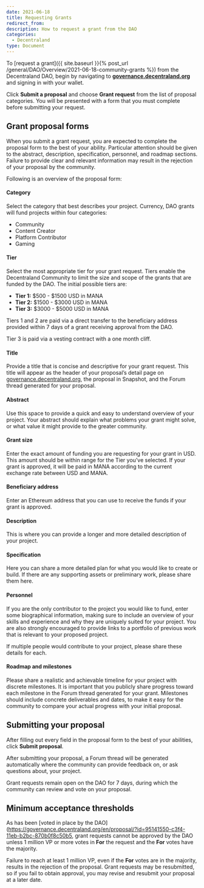```yaml
---
date: 2021-06-18
title: Requesting Grants
redirect_from:
description: How to request a grant from the DAO
categories:
  - Decentraland
type: Document
---
```


To [request a grant]({{ site.baseurl }}{% post_url /general/DAO/Overview/2021-06-18-community-grants %}) from the Decentraland DAO, begin by navigating to **[governance.decentraland.org](https://governance.decentraland.org)** and signing in with your wallet.

Click **Submit a proposal** and choose **Grant request** from the list of proposal categories. You will be presented with a form that you must complete before submitting your request.

## Grant proposal forms

When you submit a grant request, you are expected to complete the proposal form to the best of your ability. Particular attention should be given to the abstract, description, specification, personnel, and roadmap sections. Failure to provide clear and relevant information may result in the rejection of your proposal by the community.

Following is an overview of the proposal form:

#### Category

Select the category that best describes your project. Currency, DAO grants will fund projects within four categories:

- Community
- Content Creator
- Platform Contributor
- Gaming

#### Tier

Select the most appropriate tier for your grant request. Tiers enable the Decentraland Community to limit the size and scope of the grants that are funded by the DAO. The initial possible tiers are:

- **Tier 1:** $500 - $1500 USD in MANA
- **Tier 2:** $1500 - $3000 USD in MANA
- **Tier 3:** $3000 - $5000 USD in MANA

Tiers 1 and 2 are paid via a direct transfer to the beneficiary address provided within 7 days of a grant receiving approval from the DAO.

Tier 3 is paid via a vesting contract with a one month cliff.

#### Title

Provide a title that is concise and descriptive for your grant request. This title will appear as the header of your proposal’s detail page on [governance.decentraland.org](governance.decentraland.org), the proposal in Snapshot, and the Forum thread generated for your proposal.

#### Abstract

Use this space to provide a quick and easy to understand overview of your project. Your abstract should explain what problems your grant might solve, or what value it might provide to the greater community.

#### Grant size

Enter the exact amount of funding you are requesting for your grant in USD. This amount should be within range for the Tier you’ve selected. If your grant is approved, it will be paid in MANA according to the current exchange rate between USD and MANA.

#### Beneficiary address

Enter an Ethereum address that you can use to receive the funds if your grant is approved.

#### Description

This is where you can provide a longer and more detailed description of your project.

#### Specification

Here you can share a more detailed plan for what you would like to create or build. If there are any supporting assets or preliminary work, please share them here.

#### Personnel

If you are the only contributor to the project you would like to fund, enter some biographical information, making sure to include an overview of your skills and experience and why they are uniquely suited for your project. You are also strongly encouraged to provide links to a portfolio of previous work that is relevant to your proposed project.

If multiple people would contribute to your project, please share these details for each.

#### Roadmap and milestones

Please share a realistic and achievable timeline for your project with discrete milestones. It is important that you publicly share progress toward each milestone in the Forum thread generated for your grant. Milestones should include concrete deliverables and dates, to make it easy for the community to compare your actual progress with your initial proposal.

## Submitting your proposal

After filling out every field in the proposal form to the best of your abilities, click **Submit proposal**.

After submitting your proposal, a Forum thread will be generated automatically where the community can provide feedback on, or ask questions about, your project.

Grant requests remain open on the DAO for 7 days, during which the community can review and vote on your proposal.

## Minimum acceptance thresholds

As has been [voted in place by the DAO](https://governance.decentraland.org/en/proposal/?id=95141550-c3f4-11eb-b2bc-870b0f8c50b5, grant requests cannot be approved by the DAO unless 1 million VP or more votes in **For** the request and the **For** votes have the majority.

Failure to reach at least 1 million VP, even if the **For** votes are in the majority, results in the rejection of the proposal. Grant requests may be resubmitted, so if you fail to obtain approval, you may revise and resubmit your proposal at a later date.
